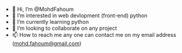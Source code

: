 - 👋 Hi, I’m @MohdFahoum
- 👀 I’m interested in web devlopment (front-end) python
- 🌱 I’m currently learning python
- 💞️ I’m looking to collaborate on any project
- 📫 How to reach me any one can contact me on my email address (mohd.fahoum@gmail.com)

<!---
MohdFahoum/MohdFahoum is a ✨ special ✨ repository because its `README.md` (this file) appears on your GitHub profile.
You can click the Preview link to take a look at your changes.
--->
